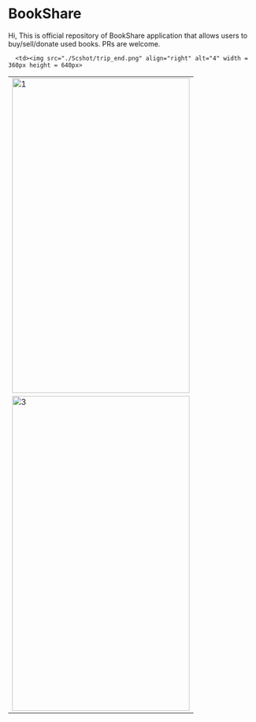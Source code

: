 # BookShare
Hi, This is official repository of BookShare application that allows users to buy/sell/donate used books. 
PRs are welcome.

<table>
  <tr>
    <td> <img src="https://user-images.githubusercontent.com/44283521/101118071-6234c680-360e-11eb-8c77-2ffcfb99e712.jpg"  alt="1" width = 360px height = 640px ></td>
   </tr> 
   <tr>
      <td><img src="https://user-images.githubusercontent.com/44283521/101118132-81cbef00-360e-11eb-881a-bf27b9a540bf.jpg" alt="3" width = 360px height = 640px></td>

      <td><img src="./Scshot/trip_end.png" align="right" alt="4" width = 360px height = 640px>
  </td>
  </tr>
</table>
